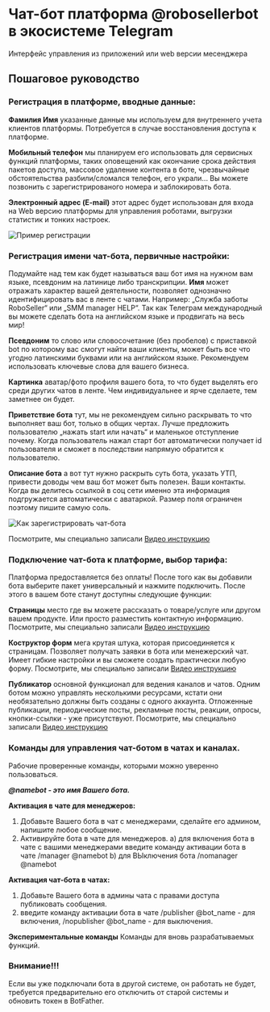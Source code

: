 Чат-бот платформа @robosellerbot в экосистеме Telegram
=====================
Интерфейс управления из приложений или web версии месенджера

Пошаговое руководство
-----------------------------------

### Регистрация в платформе, вводные данные:

**Фамилия Имя**
указанные данные мы используем для внутреннего учета клиентов платформы. Потребуется в случае восстановления доступа к платформе.

**Мобильный телефон**
мы планируем его использовать для сервисных функций платформы, таких оповещений как окончание срока действия пакетов доступа, массовое удаление контента в боте, чрезвычайные обстоятельства разбили/сломался телефон, его украли... Вы можете позвонить с зарегистрированого номера и заблокировать бота.

**Электронный адрес (E-mail)**
этот адрес будет использован для входа на Web версию платформы для управления роботами, выгрузки статистик и тонких настроек.

![Пример регистрации](https://telegra.ph/file/c5bfcf269b3b446d44978.png)

### Регистрация имени чат-бота, первичные настройки:

Подумайте над тем как будет называться ваш бот имя на нужном вам языке, псевдоним на латинице либо транскрипции.
**Имя**
может отражать характер вашей деятельности, позволяет однозначно идентифицировать вас в ленте с чатами. Например: „Служба заботы RoboSeller“ или „SMM manager HELP“. Так как Телеграм международный вы можете сделать бота на английском языке и продвигать на весь мир!

**Псевдоним**
то слово или словосочетание (без пробелов) с приставкой bot по которому вас смогут найти ваши клиенты, может быть все что угодно латинскими буквами или на английском языке. Рекомендуем использовать ключевые слова для вашего бизнеса.

**Картинка**
аватар/фото профиля вашего бота, то что будет выделять его среди других чатов в ленте. Чем индивидуальнее и ярче сделаете, тем заметнее он будет.

**Приветствие бота**
тут, мы не рекомендуем сильно раскрывать то что выполняет ваш бот, только в общих чертах. Лучше предложить пользователю „нажать start или начать“ и маленькое отступление почему. Когда пользователь нажал старт бот автоматически получает id пользователя и сможет в последствии напрямую обратится к пользователю.

**Описание бота**
а вот тут нужно раскрыть суть бота, указать УТП, привести доводы чем ваш бот может быть полезен. Ваши контакты. Когда вы делитесь ссылкой в соц сети именно эта информация подгружается автоматически с аватаркой. Размер поля ограничен поэтому пишите самую соль.

![Как зарегистрировать чат-бота](https://telegra.ph/file/44e64a4247b8249d3f055.png)

Посмотрите, мы специально записали [Видео инструкцию](https://youtu.be/wsOoPOqIFrs)


### Подключение чат-бота к платформе, выбор тарифа:
Платформа предоставляется без оплаты! После того как вы добавили бота выберите пакет универсальный и нажмите подключить. После этого в вашем боте станут доступны следующие функции:

**Страницы**
место где вы можете рассказать о товаре/услуге или другом вашем продукте. Или просто разместить контактную информацию.
Посмотрите, мы специально записали [Видео инструкцию](https://youtu.be/ciBNh1A9QAI) 

**Коструктор форм**
мега крутая штука, которая присоединяется к страницам. Позволяет получать заявки в бота или менежерский чат. Имеет гибкие настройки и вы сможете создать практически любую форму.
Посмотрите, мы специально записали [Видео инструкцию](https://youtu.be/dW24qA4NAk0) 

**Публикатор**
основной функционал для ведения каналов и чатов. Одним ботом можно управлять несколькими ресурсами, кстати они необязательно должны быть созданы с одного аккаунта. Отложенные публикации, периодические посты, рекламные посты, реакции, опросы, кнопки-ссылки - уже присутствуют.
Посмотрите, мы специально записали [Видео инструкцию](https://youtu.be/k2IJqNdZHDE) 

### Команды для управления чат-ботом в чатах и каналах.
Рабочие проверенные команды, которыми можно уверенно пользоваться.

***@namebot - это имя Вашего бота.***

**Активация в чате для менеджеров:**
1) Добавьте Вашего бота в чат с менеджерами, сделайте его админом, напишите любое сообщение.
2) Активируйте бота в чате для менеджеров.
	a) для включения бота в чате с вашими менеджерами введите команду активации бота в чате  /manager @namebot
	b) для ВЫключения бота /nomanager @namebot

**Активация чат-бота в чатах:**
1) Добавьте Вашего бота в админы чата с правами доступа публиковать сообщения.
2) введите команду активации бота в чате  /publisher @bot_name - для включения, /nopublisher @bot_name - для выключения.

**Экспериментальные команды**
Команды для вновь разрабатываемых функций.

### Внимание!!!
Если вы уже подключали бота в другой системе, он работать не будет, требуется предварительно его отключить от старой системы и обновить токен в BotFather.
